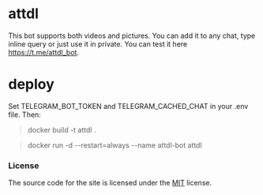 # attdl
This bot supports both videos and pictures.
You can add it to any chat, type inline query or just use it in private.
You can test it here https://t.me/attdl_bot.
# deploy
Set TELEGRAM_BOT_TOKEN and TELEGRAM_CACHED_CHAT in your .env file. Then:
>docker build -t attdl .

>docker run -d --restart=always --name attdl-bot attdl
### License 
The source code for the site is licensed under the [MIT](LICENSE) license.